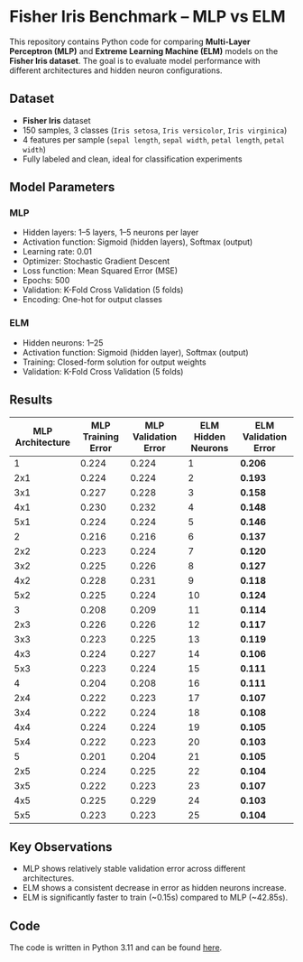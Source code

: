 # Fisher Iris Benchmark – MLP vs ELM

This repository contains Python code for comparing **Multi-Layer Perceptron (MLP)** and **Extreme Learning Machine (ELM)** models on the **Fisher Iris dataset**. The goal is to evaluate model performance with different architectures and hidden neuron configurations.

## Dataset

- **Fisher Iris** dataset
- 150 samples, 3 classes (`Iris setosa`, `Iris versicolor`, `Iris virginica`)
- 4 features per sample (`sepal length`, `sepal width`, `petal length`, `petal width`)
- Fully labeled and clean, ideal for classification experiments

## Model Parameters

### MLP
- Hidden layers: 1–5 layers, 1–5 neurons per layer
- Activation function: Sigmoid (hidden layers), Softmax (output)
- Learning rate: 0.01
- Optimizer: Stochastic Gradient Descent
- Loss function: Mean Squared Error (MSE)
- Epochs: 500
- Validation: K-Fold Cross Validation (5 folds)
- Encoding: One-hot for output classes

### ELM
- Hidden neurons: 1–25
- Activation function: Sigmoid (hidden layer), Softmax (output)
- Training: Closed-form solution for output weights
- Validation: K-Fold Cross Validation (5 folds)

## Results

| MLP Architecture | MLP Training Error | MLP Validation Error | ELM Hidden Neurons | ELM Validation Error |
|-----------------|-----------------|-------------------|-----------------|-------------------|
| 1               | 0.224           | 0.224             | 1               | **0.206**         |
| 2x1             | 0.224           | 0.224             | 2               | **0.193**         |
| 3x1             | 0.227           | 0.228             | 3               | **0.158**         |
| 4x1             | 0.230           | 0.232             | 4               | **0.148**         |
| 5x1             | 0.224           | 0.224             | 5               | **0.146**         |
| 2               | 0.216           | 0.216             | 6               | **0.137**         |
| 2x2             | 0.223           | 0.224             | 7               | **0.120**         |
| 3x2             | 0.225           | 0.226             | 8               | **0.127**         |
| 4x2             | 0.228           | 0.231             | 9               | **0.118**         |
| 5x2             | 0.225           | 0.224             | 10              | **0.124**         |
| 3               | 0.208           | 0.209             | 11              | **0.114**         |
| 2x3             | 0.226           | 0.226             | 12              | **0.117**         |
| 3x3             | 0.223           | 0.225             | 13              | **0.119**         |
| 4x3             | 0.224           | 0.227             | 14              | **0.106**         |
| 5x3             | 0.223           | 0.224             | 15              | **0.111**         |
| 4               | 0.204           | 0.208             | 16              | **0.111**         |
| 2x4             | 0.222           | 0.223             | 17              | **0.107**         |
| 3x4             | 0.222           | 0.224             | 18              | **0.108**         |
| 4x4             | 0.224           | 0.224             | 19              | **0.105**         |
| 5x4             | 0.222           | 0.223             | 20              | **0.103**         |
| 5               | 0.201           | 0.204             | 21              | **0.105**         |
| 2x5             | 0.224           | 0.225             | 22              | **0.104**         |
| 3x5             | 0.222           | 0.223             | 23              | **0.107**         |
| 4x5             | 0.225           | 0.229             | 24              | **0.103**         |
| 5x5             | 0.223           | 0.223             | 25              | **0.104**         |

## Key Observations
- MLP shows relatively stable validation error across different architectures.
- ELM shows a consistent decrease in error as hidden neurons increase.
- ELM is significantly faster to train (~0.15s) compared to MLP (~42.85s).

## Code
The code is written in Python 3.11 and can be found [here](https://github.com/kw5t45/fisheriris-benchmark).

